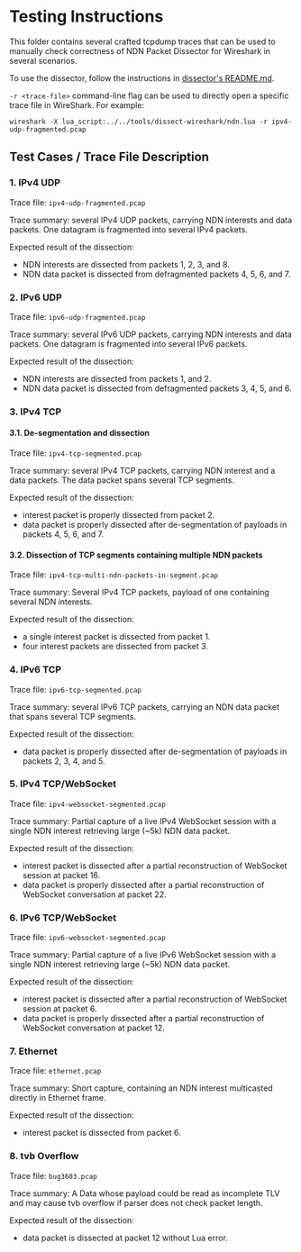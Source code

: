 Testing Instructions
====================

This folder contains several crafted tcpdump traces that can be used to manually check
correctness of NDN Packet Dissector for Wireshark in several scenarios.

To use the dissector, follow the instructions in
[dissector's README.md](../../tools/dissect-wireshark/README.md).

`-r <trace-file>` command-line flag can be used to directly open a specific trace file in
WireShark.  For example:

    wireshark -X lua_script:../../tools/dissect-wireshark/ndn.lua -r ipv4-udp-fragmented.pcap

## Test Cases / Trace File Description

### 1. IPv4 UDP

Trace file: `ipv4-udp-fragmented.pcap`

Trace summary: several IPv4 UDP packets, carrying NDN interests and data packets. One
datagram is fragmented into several IPv4 packets.

Expected result of the dissection:

- NDN interests are dissected from packets 1, 2, 3, and 8.
- NDN data packet is dissected from defragmented packets 4, 5, 6, and 7.

### 2. IPv6 UDP

Trace file: `ipv6-udp-fragmented.pcap`

Trace summary: several IPv6 UDP packets, carrying NDN interests and data packets. One
datagram is fragmented into several IPv6 packets.

Expected result of the dissection:

- NDN interests are dissected from packets 1, and 2.
- NDN data packet is dissected from defragmented packets 3, 4, 5, and 6.

### 3. IPv4 TCP

#### 3.1. De-segmentation and dissection

  Trace file: `ipv4-tcp-segmented.pcap`

  Trace summary: several IPv4 TCP packets, carrying NDN interest and a data packets. The data
  packet spans several TCP segments.

  Expected result of the dissection:
  - interest packet is properly dissected from packet 2.
  - data packet is properly dissected after de-segmentation of payloads in packets 4, 5, 6, and 7.

#### 3.2. Dissection of TCP segments containing multiple NDN packets

  Trace file: `ipv4-tcp-multi-ndn-packets-in-segment.pcap`

  Trace summary: Several IPv4 TCP packets, payload of one containing several NDN interests.

  Expected result of the dissection:
  - a single interest packet is dissected from packet 1.
  - four interest packets are dissected from packet 3.

### 4. IPv6 TCP

Trace file: `ipv6-tcp-segmented.pcap`

Trace summary: several IPv6 TCP packets, carrying an NDN data packet that spans several
TCP segments.

Expected result of the dissection:
- data packet is properly dissected after de-segmentation of payloads in packets 2, 3, 4, and 5.

### 5. IPv4 TCP/WebSocket

Trace file: `ipv4-websocket-segmented.pcap`

Trace summary: Partial capture of a live IPv4 WebSocket session with a single NDN interest
retrieving large (~5k) NDN data packet.

Expected result of the dissection:
- interest packet is dissected after a partial reconstruction of WebSocket session at
  packet 16.
- data packet is properly dissected after a partial reconstruction of WebSocket
  conversation at packet 22.

### 6. IPv6 TCP/WebSocket

Trace file: `ipv6-websocket-segmented.pcap`

Trace summary: Partial capture of a live IPv6 WebSocket session with a single NDN interest
retrieving large (~5k) NDN data packet.

Expected result of the dissection:
- interest packet is dissected after a partial reconstruction of WebSocket session at
  packet 6.
- data packet is properly dissected after a partial reconstruction of WebSocket
  conversation at packet 12.

### 7. Ethernet

Trace file: `ethernet.pcap`

Trace summary: Short capture, containing an NDN interest multicasted directly in Ethernet frame.

Expected result of the dissection:
- interest packet is dissected from packet 6.

### 8. tvb Overflow

Trace file: `bug3603.pcap`

Trace summary: A Data whose payload could be read as incomplete TLV and may cause tvb overflow
if parser does not check packet length.

Expected result of the dissection:
- data packet is dissected at packet 12 without Lua error.
